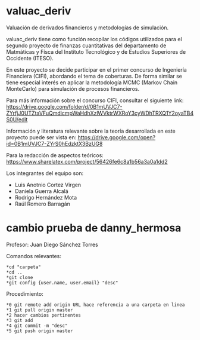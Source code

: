 ﻿# valuac_deriv
Valuación de derivados financieros y metodologías de simulación. 

valuac_deriv tiene como función recopilar los códigos utilizados para el segundo proyecto de finanzas cuantitativas del departamento de Matmáticas y Físca del Instituto Tecnológico y de Estudios Superiores de Occidente (ITESO). 

En este proyecto se decide participar en el primer concurso de Ingeniería Financiera (CIFI), abordando el tema de coberturas. De forma similar se tiene especial interés en aplicar la metodología MCMC (Markov Chain MonteCarlo) para simulación de procesos financieros. 

Para más información sobre el concurso CIFI, consultar el siguiente link: https://drive.google.com/folder/d/0B1mUVJC7-ZYrfjJ0UTZtaVFuQmdicmpWaHdhXzlWVktrWXRoY3cyWDhTRXQ1Y2oyaTB4S0U/edit

Información y literatura relevante sobre la teoría desarrollada en este proyecto puede ser vista en:
https://drive.google.com/open?id=0B1mUVJC7-ZYrS0hEdzktX3BzUG8

Para la redacción de aspectos teóricos:
https://www.sharelatex.com/project/56426fe6c8a1b56a3a0a1dd2 

Los integrantes del equipo son:
* Luis Anotnio Cortez Virgen
* Daniela Guerra Alcalá
* Rodrigo Hernández Mota
* Raúl Romero Barragán

# 	cambio prueba de danny_hermosa 

Profesor: Juan Diego Sánchez Torres

Comandos relevantes:

    *cd "carpeta"
    *cd ..
    *git clone
    *git config {user.name, user.email} "desc"

Procedimiento:

    *0 git remote add origin URL hace referencia a una carpeta en linea
    *1 git pull origin master
    *2 hacer cambios pertinentes
    *3 git add
    *4 git commit -m "desc"
    *5 git push origin master

